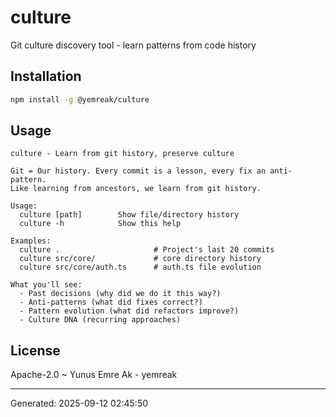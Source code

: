 # culture

Git culture discovery tool - learn patterns from code history

## Installation

```bash
npm install -g @yemreak/culture
```

## Usage

```
culture - Learn from git history, preserve culture

Git = Our history. Every commit is a lesson, every fix an anti-pattern.
Like learning from ancestors, we learn from git history.

Usage:
  culture [path]        Show file/directory history
  culture -h            Show this help

Examples:
  culture .                     # Project's last 20 commits
  culture src/core/             # core directory history
  culture src/core/auth.ts      # auth.ts file evolution

What you'll see:
  - Past decisions (why did we do it this way?)
  - Anti-patterns (what did fixes correct?)
  - Pattern evolution (what did refactors improve?)
  - Culture DNA (recurring approaches)

```

## License

Apache-2.0 ~ Yunus Emre Ak - yemreak

---
Generated: 2025-09-12 02:45:50
